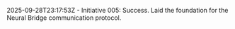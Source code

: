 
2025-09-28T23:17:53Z - Initiative 005: Success. Laid the foundation for the Neural Bridge communication protocol.
